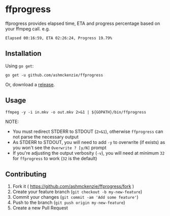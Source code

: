 # ffprogress

ffprogress provides elapsed time, ETA and progress percentage based on your ffmpeg call.  e.g.

```shell
Elapsed 00:16:59, ETA 02:26:24, Progress 19.79%
```

## Installation

Using `go get`:

```shell
go get -u github.com/ashmckenzie/ffprogress
```

Or, download a [release](https://github.com/ashmckenzie/ffprogress/releases).

## Usage

```shell
ffmpeg -y -i in.mkv -o out.mkv 2>&1 | ${GOPATH}/bin/ffprogress
```

NOTE:

* You must redirect STDERR to STDOUT (`2>&1`), otherwise `ffprogress` can not parse the necessary output
* As STDERR to STDOUT, you will need to add `-y` to overwrite (if exists) as you won't see the `Overwrite ? [y/N]` prompt
* If you're adjusting the output verbosity (`-v`), you will need at minimum `32` for `ffprogress` to work (`32` is the default)

## Contributing

1. Fork it ( https://github.com/ashmckenzie/ffprogress/fork )
2. Create your feature branch (`git checkout -b my-new-feature`)
3. Commit your changes (`git commit -am 'Add some feature'`)
5. Push to the branch (`git push origin my-new-feature`)
6. Create a new Pull Request
